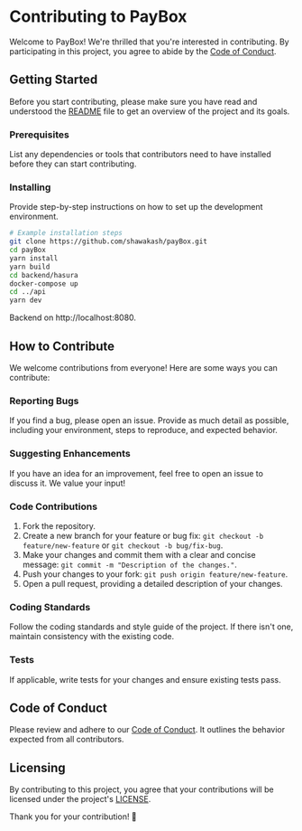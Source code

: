 # Contributing to PayBox

Welcome to PayBox! We're thrilled that you're interested in contributing. By participating in this project, you agree to abide by the [Code of Conduct](CODE_OF_CONDUCT.md).

## Getting Started

Before you start contributing, please make sure you have read and understood the [README](README.md) file to get an overview of the project and its goals.

### Prerequisites

List any dependencies or tools that contributors need to have installed before they can start contributing.

### Installing

Provide step-by-step instructions on how to set up the development environment.

```bash
# Example installation steps
git clone https://github.com/shawakash/payBox.git
cd payBox
yarn install
yarn build
cd backend/hasura
docker-compose up
cd ../api
yarn dev
```
Backend on http://localhost:8080.

## How to Contribute

We welcome contributions from everyone! Here are some ways you can contribute:

### Reporting Bugs

If you find a bug, please open an issue. Provide as much detail as possible, including your environment, steps to reproduce, and expected behavior.

### Suggesting Enhancements

If you have an idea for an improvement, feel free to open an issue to discuss it. We value your input!

### Code Contributions

1. Fork the repository.
2. Create a new branch for your feature or bug fix: `git checkout -b feature/new-feature` or `git checkout -b bug/fix-bug`.
3. Make your changes and commit them with a clear and concise message: `git commit -m "Description of the changes."`.
4. Push your changes to your fork: `git push origin feature/new-feature`.
5. Open a pull request, providing a detailed description of your changes.

### Coding Standards

Follow the coding standards and style guide of the project. If there isn't one, maintain consistency with the existing code.

### Tests

If applicable, write tests for your changes and ensure existing tests pass.

## Code of Conduct

Please review and adhere to our [Code of Conduct](CODE_OF_CONDUCT.md). It outlines the behavior expected from all contributors.

## Licensing

By contributing to this project, you agree that your contributions will be licensed under the project's [LICENSE](LICENSE).

Thank you for your contribution! 🎉
